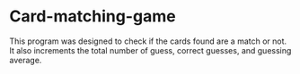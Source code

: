 # Card-matching-game
This program was designed to check if the cards found are a match or not. It also increments the total number of guess, correct guesses, and guessing average.
